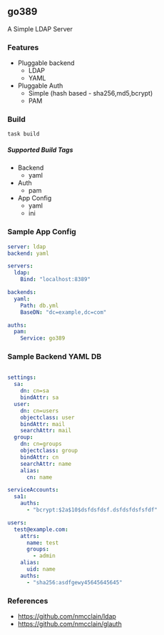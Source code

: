 ## go389
A Simple LDAP Server

### Features
- Pluggable backend
  - LDAP
  - YAML
- Pluggable Auth
  - Simple (hash based - sha256,md5,bcrypt)
  - PAM

### Build
```
task build
```

##### Supported Build Tags
- Backend
  - yaml
- Auth
  - pam
- App Config
  - yaml
  - ini

### Sample App Config
```yaml
server: ldap
backend: yaml

servers:
  ldap:
    Bind: "localhost:8389"

backends:
  yaml:
    Path: db.yml
    BaseDN: "dc=example,dc=com"

auths:
  pam:
    Service: go389
```

### Sample Backend YAML DB
```yaml

settings:
  sa:
    dn: cn=sa
    bindAttr: sa
  user:
    dn: cn=users
    objectclass: user
    bindAttr: mail
    searchAttr: mail
  group:
    dn: cn=groups
    objectclass: group
    bindAttr: cn
    searchAttr: name
    alias:
      cn: name

serviceAccounts:
  sa1:
    auths:
      - "bcrypt:$2a$10$dsfdsfdsf.dsfdsfdsfsfdf"

users:
  test@example.com:
    attrs:
      name: test
      groups:
        - admin
    alias:
      uid: name
    auths:
      - "sha256:asdfgewy45645645645"
```

### References
- https://github.com/nmcclain/ldap
- https://github.com/nmcclain/glauth
